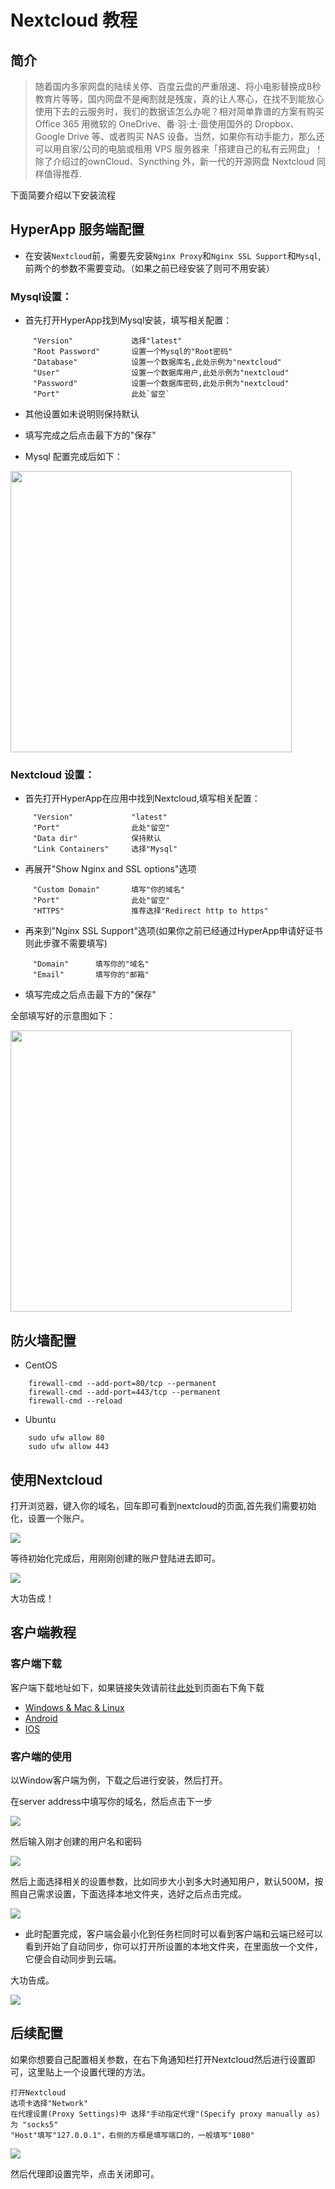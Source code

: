 # Nextcloud 教程

## 简介 

>随着国内多家网盘的陆续关停、百度云盘的严重限速、将小电影替换成8秒教育片等等，国内网盘不是阉割就是残废，真的让人寒心，在找不到能放心使用下去的云服务时，我们的数据该怎么办呢？相对简单靠谱的方案有购买 Office 365 用微软的 OneDrive、番·羽·土·啬使用国外的 Dropbox、Google Drive 等、或者购买 NAS 设备。当然，如果你有动手能力，那么还可以用自家/公司的电脑或租用 VPS 服务器来「搭建自己的私有云网盘」！除了介绍过的ownCloud、Syncthing 外，新一代的开源网盘 Nextcloud 同样值得推荐.

下面简要介绍以下安装流程

## HyperApp 服务端配置

- 在安装`Nextcloud`前，需要先安装`Nginx Proxy`和`Nginx SSL Support`和`Mysql`,前两个的参数不需要变动。（如果之前已经安装了则可不用安装）

### Mysql设置：

- 首先打开HyperApp找到Mysql安装，填写相关配置：

```
	 "Version"             选择"latest"
	 "Root Password"       设置一个Mysql的"Root密码"
	 "Database"            设置一个数据库名,此处示例为"nextcloud"
	 "User"                设置一个数据库用户,此处示例为"nextcloud"
	 "Password"            设置一个数据库密码,此处示例为"nextcloud"
	 "Port"                此处`留空`
```

- 其他设置如未说明则保持默认

- 填写完成之后点击最下方的"保存"

- Mysql 配置完成后如下：

<img src="./images/nextcloud-1.PNG" width="450" />

### Nextcloud 设置：

- 首先打开HyperApp在应用中找到Nextcloud,填写相关配置：

```
	 "Version"             "latest"
	 "Port"                此处"留空"
	 "Data dir"            保持默认
	 "Link Containers"     选择"Mysql"
```

- 再展开"Show Nginx and SSL options"选项

```
	 "Custom Domain"       填写"你的域名"
	 "Port"                此处"留空"
	 "HTTPS"               推荐选择"Redirect http to https"
```

- 再来到"Nginx SSL Support"选项(如果你之前已经通过HyperApp申请好证书则此步骤不需要填写)

```
	 "Domain"      填写你的"域名"
	 "Email"       填写你的"邮箱"
```

- 填写完成之后点击最下方的"保存"

全部填写好的示意图如下：

<img src="./images/nextcloud-2.PNG" width="450" />

## 防火墙配置

- CentOS

```
	firewall-cmd --add-port=80/tcp --permanent
	firewall-cmd --add-port=443/tcp --permanent
	firewall-cmd --reload
```

- Ubuntu

```
	sudo ufw allow 80
	sudo ufw allow 443
```


## 使用Nextcloud

打开浏览器，键入你的域名，回车即可看到nextcloud的页面,首先我们需要初始化，设置一个账户。

<img src="./images/nextcloud-3.PNG" align=center />

等待初始化完成后，用刚刚创建的账户登陆进去即可。

<img src="./images/nextcloud-4.PNG" align=center />

大功告成！

## 客户端教程

### 客户端下载

客户端下载地址如下，如果链接失效请前往[此处](https://nextcloud.com/install/)到页面右下角下载

- [Windows & Mac & Linux](https://nextcloud.com/install/#install-clients)
- [Android](https://play.google.com/store/apps/details?id=com.nextcloud.client)
- [IOS](https://itunes.apple.com/us/app/nextcloud/id1125420102?mt=8)

### 客户端的使用

以Window客户端为例，下载之后进行安装，然后打开。

在server address中填写你的域名，然后点击下一步

<img src="./images/nextcloud-5.PNG" align=center />

然后输入刚才创建的用户名和密码

<img src="./images/nextcloud-6.PNG" align=center />

然后上面选择相关的设置参数，比如同步大小到多大时通知用户，默认500M，按照自己需求设置，下面选择本地文件夹，选好之后点击完成。

<img src="./images/nextcloud-6.PNG" align=center />

- 此时配置完成，客户端会最小化到任务栏同时可以看到客户端和云端已经可以看到开始了自动同步，你可以打开所设置的本地文件夹，在里面放一个文件，它便会自动同步到云端。

大功告成。

<img src="./images/nextcloud-7.PNG" align=center />

## 后续配置

如果你想要自己配置相关参数，在右下角通知栏打开Nextcloud然后进行设置即可，这里贴上一个设置代理的方法。

```
打开Nextcloud
选项卡选择"Network"
在代理设置(Proxy Settings)中 选择"手动指定代理"(Specify proxy manually as)为 "socks5"
"Host"填写"127.0.0.1"，右侧的方框是填写端口的，一般填写"1080"
```
<img src="./images/nextcloud-8.PNG" align=center />

然后代理即设置完毕，点击关闭即可。


